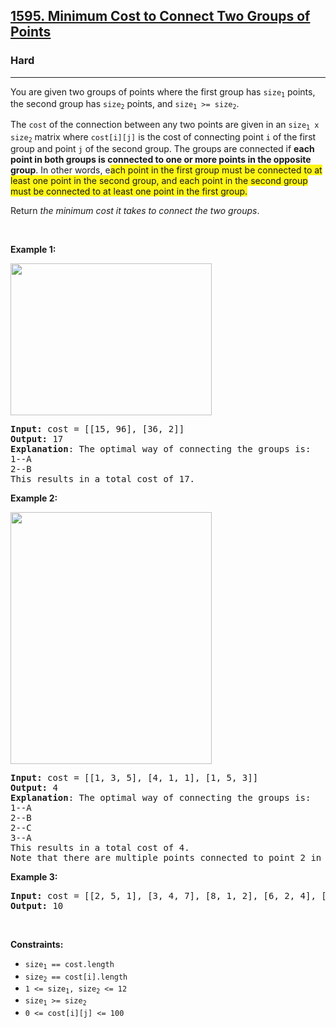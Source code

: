 <h2><a href="https://leetcode.com/problems/minimum-cost-to-connect-two-groups-of-points/">1595. Minimum Cost to Connect Two Groups of Points</a></h2><h3>Hard</h3><hr><div><p>You are given two groups of points where the first group has <code>size<sub>1</sub></code> points, the second group has <code>size<sub>2</sub></code> points, and <code>size<sub>1</sub> &gt;= size<sub>2</sub></code>.</p>

<p>The <code>cost</code> of the connection between any two points are given in an <code>size<sub>1</sub> x size<sub>2</sub></code> matrix where <code>cost[i][j]</code> is the cost of connecting point <code>i</code> of the first group and point <code>j</code> of the second group. The groups are connected if <strong>each point in both groups is connected to one or more points in the opposite group</strong>. In other words, e<span class="highlighter--highlighted" data-highlight-id="0" style="background-color: rgb(255, 246, 21); color: inherit;">ach point in the first group must be connected to at least one point in the second group, and each point in the second group must be connected to at least one point in the first group.</span></p>

<p>Return <em>the minimum cost it takes to connect the two groups</em>.</p>

<p>&nbsp;</p>
<p><strong>Example 1:</strong></p>
<img alt="" src="https://assets.leetcode.com/uploads/2020/09/03/ex1.jpg" style="width: 322px; height: 243px;">
<pre><strong>Input:</strong> cost = [[15, 96], [36, 2]]
<strong>Output:</strong> 17
<strong>Explanation</strong>: The optimal way of connecting the groups is:
1--A
2--B
This results in a total cost of 17.
</pre>

<p><strong>Example 2:</strong></p>
<img alt="" src="https://assets.leetcode.com/uploads/2020/09/03/ex2.jpg" style="width: 322px; height: 403px;">
<pre><strong>Input:</strong> cost = [[1, 3, 5], [4, 1, 1], [1, 5, 3]]
<strong>Output:</strong> 4
<strong>Explanation</strong>: The optimal way of connecting the groups is:
1--A
2--B
2--C
3--A
This results in a total cost of 4.
Note that there are multiple points connected to point 2 in the first group and point A in the second group. This does not matter as there is no limit to the number of points that can be connected. We only care about the minimum total cost.
</pre>

<p><strong>Example 3:</strong></p>

<pre><strong>Input:</strong> cost = [[2, 5, 1], [3, 4, 7], [8, 1, 2], [6, 2, 4], [3, 8, 8]]
<strong>Output:</strong> 10
</pre>

<p>&nbsp;</p>
<p><strong>Constraints:</strong></p>

<ul>
	<li><code>size<sub>1</sub> == cost.length</code></li>
	<li><code>size<sub>2</sub> == cost[i].length</code></li>
	<li><code>1 &lt;= size<sub>1</sub>, size<sub>2</sub> &lt;= 12</code></li>
	<li><code>size<sub>1</sub> &gt;= size<sub>2</sub></code></li>
	<li><code>0 &lt;= cost[i][j] &lt;= 100</code></li>
</ul>
</div>